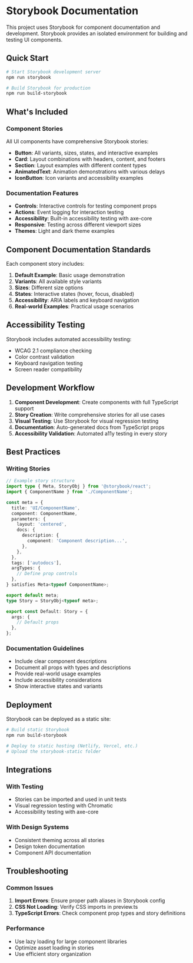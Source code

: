 # Storybook Documentation

This project uses Storybook for component documentation and development. Storybook provides an isolated environment for building and testing UI components.

## Quick Start

```bash
# Start Storybook development server
npm run storybook

# Build Storybook for production
npm run build-storybook
```

## What's Included

### Component Stories

All UI components have comprehensive Storybook stories:

- **Button**: All variants, sizes, states, and interactive examples
- **Card**: Layout combinations with headers, content, and footers
- **Section**: Layout examples with different content types
- **AnimatedText**: Animation demonstrations with various delays
- **IconButton**: Icon variants and accessibility examples

### Documentation Features

- **Controls**: Interactive controls for testing component props
- **Actions**: Event logging for interaction testing
- **Accessibility**: Built-in accessibility testing with axe-core
- **Responsive**: Testing across different viewport sizes
- **Themes**: Light and dark theme examples

## Component Documentation Standards

Each component story includes:

1. **Default Example**: Basic usage demonstration
2. **Variants**: All available style variants
3. **Sizes**: Different size options
4. **States**: Interactive states (hover, focus, disabled)
5. **Accessibility**: ARIA labels and keyboard navigation
6. **Real-world Examples**: Practical usage scenarios

## Accessibility Testing

Storybook includes automated accessibility testing:

- WCAG 2.1 compliance checking
- Color contrast validation
- Keyboard navigation testing
- Screen reader compatibility

## Development Workflow

1. **Component Development**: Create components with full TypeScript support
2. **Story Creation**: Write comprehensive stories for all use cases
3. **Visual Testing**: Use Storybook for visual regression testing
4. **Documentation**: Auto-generated docs from TypeScript props
5. **Accessibility Validation**: Automated a11y testing in every story

## Best Practices

### Writing Stories

```typescript
// Example story structure
import type { Meta, StoryObj } from '@storybook/react';
import { ComponentName } from './ComponentName';

const meta = {
  title: 'UI/ComponentName',
  component: ComponentName,
  parameters: {
    layout: 'centered',
    docs: {
      description: {
        component: 'Component description...',
      },
    },
  },
  tags: ['autodocs'],
  argTypes: {
    // Define prop controls
  },
} satisfies Meta<typeof ComponentName>;

export default meta;
type Story = StoryObj<typeof meta>;

export const Default: Story = {
  args: {
    // Default props
  },
};
```

### Documentation Guidelines

- Include clear component descriptions
- Document all props with types and descriptions
- Provide real-world usage examples
- Include accessibility considerations
- Show interactive states and variants

## Deployment

Storybook can be deployed as a static site:

```bash
# Build static Storybook
npm run build-storybook

# Deploy to static hosting (Netlify, Vercel, etc.)
# Upload the storybook-static folder
```

## Integrations

### With Testing

- Stories can be imported and used in unit tests
- Visual regression testing with Chromatic
- Accessibility testing with axe-core

### With Design Systems

- Consistent theming across all stories
- Design token documentation
- Component API documentation

## Troubleshooting

### Common Issues

1. **Import Errors**: Ensure proper path aliases in Storybook config
2. **CSS Not Loading**: Verify CSS imports in preview.ts
3. **TypeScript Errors**: Check component prop types and story definitions

### Performance

- Use lazy loading for large component libraries
- Optimize asset loading in stories
- Use efficient story organization
